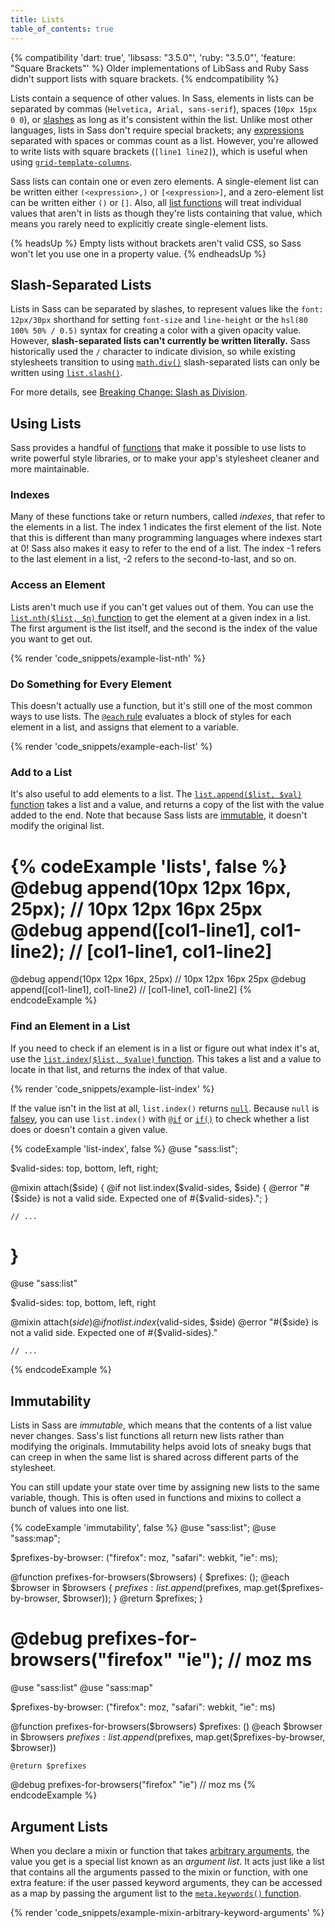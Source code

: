 ```yaml
---
title: Lists
table_of_contents: true
---
```


{% compatibility 'dart: true', 'libsass: "3.5.0"', 'ruby: "3.5.0"', 'feature: "Square Brackets"' %}
  Older implementations of LibSass and Ruby Sass didn't support lists with
  square brackets.
{% endcompatibility %}

Lists contain a sequence of other values. In Sass, elements in lists can be
separated by commas (`Helvetica, Arial, sans-serif`), spaces (`10px 15px 0 0`),
or [slashes] as long as it's consistent within the list. Unlike most other
languages, lists in Sass don't require special brackets; any [expressions]
separated with spaces or commas count as a list. However, you're allowed to
write lists with square brackets (`[line1 line2]`), which is useful when using
[`grid-template-columns`].

[slashes]: #slash-separated-lists
[expressions]: /documentation/syntax/structure#expressions
[`grid-template-columns`]: https://developer.mozilla.org/en-US/docs/Web/CSS/grid-template-columns

Sass lists can contain one or even zero elements. A single-element list can be
written either `(<expression>,)` or `[<expression>]`, and a zero-element list
can be written either `()` or `[]`. Also, all [list functions][] will treat
individual values that aren't in lists as though they're lists containing that
value, which means you rarely need to explicitly create single-element lists.

[list functions]: /documentation/modules/list

{% headsUp %}
  Empty lists without brackets aren't valid CSS, so Sass won't let you use one
  in a property value.
{% endheadsUp %}

## Slash-Separated Lists

Lists in Sass can be separated by slashes, to represent values like the `font:
12px/30px` shorthand for setting `font-size` and `line-height` or the `hsl(80
100% 50% / 0.5)` syntax for creating a color with a given opacity value.
However, **slash-separated lists can't currently be written literally.** Sass
historically used the `/` character to indicate division, so while existing
stylesheets transition to using [`math.div()`] slash-separated lists can only be
written using [`list.slash()`].

[`math.div()`]: /documentation/modules/math#div
[`list.slash()`]: /documentation/modules/list#slash

For more details, see [Breaking Change: Slash as Division].

[Breaking Change: Slash as Division]: /documentation/breaking-changes/slash-div

## Using Lists

Sass provides a handful of [functions][] that make it possible to use lists to
write powerful style libraries, or to make your app's stylesheet cleaner and
more maintainable.

[functions]: /documentation/modules/list

### Indexes

Many of these functions take or return numbers, called *indexes*, that refer to
the elements in a list. The index 1 indicates the first element of the list.
Note that this is different than many programming languages where indexes start
at 0! Sass also makes it easy to refer to the end of a list. The index -1 refers
to the last element in a list, -2 refers to the second-to-last, and so on.

### Access an Element

Lists aren't much use if you can't get values out of them. You can use the
[`list.nth($list, $n)` function][] to get the element at a given index in a
list. The first argument is the list itself, and the second is the index of the
value you want to get out.

[`list.nth($list, $n)` function]: /documentation/modules/list#nth

{% render 'code_snippets/example-list-nth' %}

### Do Something for Every Element

This doesn't actually use a function, but it's still one of the most common ways
to use lists. The [`@each` rule][] evaluates a block of styles for each element
in a list, and assigns that element to a variable.

[`@each` rule]: /documentation/at-rules/control/each

{% render 'code_snippets/example-each-list' %}

### Add to a List

It's also useful to add elements to a list. The [`list.append($list, $val)`
function][] takes a list and a value, and returns a copy of the list with the
value added to the end. Note that because Sass lists are [immutable][], it
doesn't modify the original list.

[`list.append($list, $val)` function]: /documentation/modules/list#append
[immutable]: #immutability

{% codeExample 'lists', false %}
  @debug append(10px 12px 16px, 25px); // 10px 12px 16px 25px
  @debug append([col1-line1], col1-line2); // [col1-line1, col1-line2]
  ===
  @debug append(10px 12px 16px, 25px)  // 10px 12px 16px 25px
  @debug append([col1-line1], col1-line2)  // [col1-line1, col1-line2]
{% endcodeExample %}

### Find an Element in a List

If you need to check if an element is in a list or figure out what index it's
at, use the [`list.index($list, $value)` function][]. This takes a list and a
value to locate in that list, and returns the index of that value.

[`list.index($list, $value)` function]: /documentation/modules/list#index

{% render 'code_snippets/example-list-index' %}

If the value isn't in the list at all, `list.index()` returns [`null`][].
Because `null` is [falsey][], you can use `list.index()` with [`@if`][] or
[`if()`][] to check whether a list does or doesn't contain a given value.

[`null`]: /documentation/values/null
[falsey]: /documentation/at-rules/control/if#truthiness-and-falsiness
[`@if`]: /documentation/at-rules/control/if
[`if()`]: /documentation/modules#if

{% codeExample 'list-index', false %}
  @use "sass:list";

  $valid-sides: top, bottom, left, right;

  @mixin attach($side) {
    @if not list.index($valid-sides, $side) {
      @error "#{$side} is not a valid side. Expected one of #{$valid-sides}.";
    }

    // ...
  }
  ===
  @use "sass:list"

  $valid-sides: top, bottom, left, right

  @mixin attach($side)
    @if not list.index($valid-sides, $side)
      @error "#{$side} is not a valid side. Expected one of #{$valid-sides}."


    // ...
{% endcodeExample %}

## Immutability

Lists in Sass are *immutable*, which means that the contents of a list value
never changes. Sass's list functions all return new lists rather than modifying
the originals. Immutability helps avoid lots of sneaky bugs that can creep in
when the same list is shared across different parts of the stylesheet.

You can still update your state over time by assigning new lists to the same
variable, though. This is often used in functions and mixins to collect a bunch
of values into one list.

{% codeExample 'immutability', false %}
  @use "sass:list";
  @use "sass:map";

  $prefixes-by-browser: ("firefox": moz, "safari": webkit, "ie": ms);

  @function prefixes-for-browsers($browsers) {
    $prefixes: ();
    @each $browser in $browsers {
      $prefixes: list.append($prefixes, map.get($prefixes-by-browser, $browser));
    }
    @return $prefixes;
  }

  @debug prefixes-for-browsers("firefox" "ie"); // moz ms
  ===
  @use "sass:list"
  @use "sass:map"

  $prefixes-by-browser: ("firefox": moz, "safari": webkit, "ie": ms)

  @function prefixes-for-browsers($browsers)
    $prefixes: ()
    @each $browser in $browsers
      $prefixes: list.append($prefixes, map.get($prefixes-by-browser, $browser))

    @return $prefixes


  @debug prefixes-for-browsers("firefox" "ie")  // moz ms
{% endcodeExample %}

## Argument Lists

When you declare a mixin or function that takes [arbitrary arguments][], the
value you get is a special list known as an *argument list*. It acts just like a
list that contains all the arguments passed to the mixin or function, with one
extra feature: if the user passed keyword arguments, they can be accessed as a
map by passing the argument list to the [`meta.keywords()` function][].

[arbitrary arguments]: /documentation/at-rules/mixin#taking-arbitrary-arguments
[`meta.keywords()` function]: /documentation/modules/meta#keywords

{% render 'code_snippets/example-mixin-arbitrary-keyword-arguments' %}
